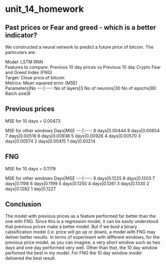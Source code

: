 # unit_14_homework

## Past prices or Fear and greed - which is a better indicator?

We constructed a neural network to predict a future price of bitcoin.
The particulars are:

Model: LSTM RNN <br />
Features to compare: Previous 10 day prices vs Previous 10 day Crypto Fear and Greed Index (FNG) <br />
Target: Close price of bitcoin <br />
Metrics: Mean squared error (MSE) <br />
Parameters|No 
---|:---:
No of layers|3
No of neurons|30
No of epochs|80
Batch size|8

## Previous prices

MSE for 10 days = 0.00473

MSE for other windows
Days|MSE
---|:---:
9 days|0.00444
8 days|0.00654
7 days|0.00516
6 days|0.00938
5 days|0.00926
4 days|0.00570
3 days|0.00574
2 days|0.00415
1 day|0.00214

## FNG

MSE for 10 days = 0.1179

MSE for other windows
Days|MSE
---|:---:
9 days|0.1225
8 days|0.1203
7 days|0.1198
6 days|0.1199
5 days|0.1250
4 days|0.1261
3 days|0.1330
2 days|0.1282
1 day|0.1227

## Conclusion
The model with previous prices as a feature performed far better than the one with FNG.  Since this is a regression model, it can be easily understood that
previous prices make a better model. But if we buid a binary calssification model (i.e. price will go up or down), a model with FNG may deliver better results.
In terms of experiment with different windows, for the previous price model, as you can imagine, a very short window such as two days and one day performed very well.
Other than that, the 10 day window perfomed the best in my model. For FNG the 10 day window model delivered the best result.



